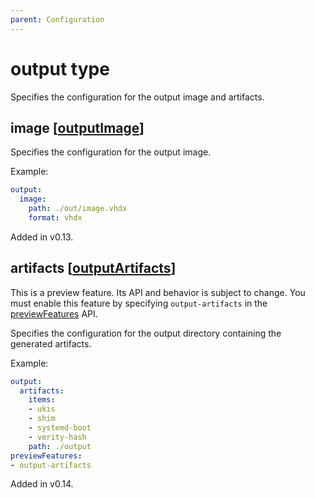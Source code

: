 ```yaml
---
parent: Configuration
---
```


# output type

Specifies the configuration for the output image and artifacts.

## image [[outputImage](./outputImage.md)]

Specifies the configuration for the output image.

Example:

```yaml
output:
  image:
    path: ./out/image.vhdx
    format: vhdx
```

Added in v0.13.

## artifacts [[outputArtifacts](./outputArtifacts.md)]

This is a preview feature.
Its API and behavior is subject to change.
You must enable this feature by specifying `output-artifacts` in the
[previewFeatures](./injectFilesConfig.md#previewfeatures-string) API.

Specifies the configuration for the output directory containing the generated artifacts.

Example:

```yaml
output:
  artifacts:
    items: 
    - ukis
    - shim
    - systemd-boot
    - verity-hash
    path: ./output
previewFeatures:
- output-artifacts
```

Added in v0.14.
